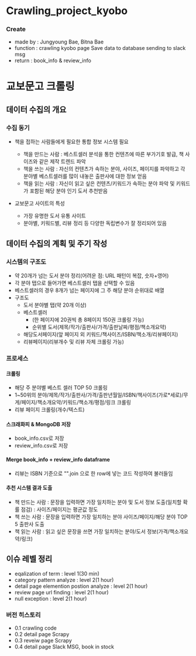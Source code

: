 # Crawling_project_kyobo

### Create
- made by : Jungyoung Bae, Bitna Bae
- function : 
		crawling kyobo page
		Save data to database
		sending to slack msg
- return : book_info & review_info


# 교보문고 크롤링
## 데이터 수집의 개요
### 수집 동기
- 책을 접하는 사람들에게 필요한 통합 정보 시스템 필요
    - 책을 만드는 사람 : 베스트셀러 분석을 통한 컨텐츠에 따른 부가기호 발급, 책 사이즈와 같은 제작 트렌드 파악
    - 책을 쓰는 사람 : 자신의 컨텐츠가 속하는 분야, 사이즈, 페이지를 파악하고 각 분야별 베스트셀러를 많이 내놓은 출판사에 대한 정보 얻음
    - 책을 읽는 사람 : 자신이 읽고 싶은 컨텐츠/키워드가 속하는 분야 파악 및 키워드가 포함된 해당 분야 인기 도서 추천받음

- 교보문고 사이트의 특성
    - 가장 유명한 도서 유통 사이트
    - 분야별, 키워드별, 리뷰 정리 등 다양한 독립변수가 잘 정리되어 있음

## 데이터 수집의 계획 및 주기 작성
### 시스템의 구조도
- 약 20개가 넘는 도서 분야 정리(어려운 점: URL 패턴이 복잡, 숫자+영어)
- 각 분야 탭으로 들어가면 베스트셀러 탭을 선택할 수 있음
- 베스트셀러의 경우 8개가 넘는 페이지에 그 주 해당 분야 순위대로 배열
- 구조도
    - 도서 분야별 탭(약 20개 이상)
    - 베스트셀러
        - (한 페이지에 20권씩 총 8페이지 150권 크롤링 가능)
        - 순위별 도서(제목/작가/출판사/가격/출판날짜/평점/책소개요약)
    - 해당도서페이지(앞 페이지 외 키워드/책사이즈/ISBN/책소개/리뷰페이지)
    - 리뷰페이지(리뷰개수 및 리뷰 자체 크롤링 가능)

### 프로세스
#### 크롤링
- 해당 주 분야별 베스트 셀러 TOP 50 크롤링
- 1~50위의 분야/제목/작가/출판사/가격/출판년월일/ISBN/책사이즈(가로*세로)/무게/페이지/책소개요약/키워드/책소개/평점/링크 크롤링
- 리뷰 페이지 크롤링(개수/텍스트)

#### 스크래화피 & MongoDB 저장
- book_info.csv로 저장
- review_info.csv로 저장

#### Merge book_info + review_info dataframe
- 리뷰는 ISBN 기준으로 "".join 으로 한 row에 넣는 코드 작성하여 불러들임

#### 추천 시스템 결과 도출
- 책 만드는 사람 : 문장을 입력하면 가장 일치하는 분야 및 도서 정보 도출(일치할 확률 점검) : 사이즈/페이지는 평균값 정도
- 책 쓰는 사람 : 문장을 입력하면 가장 일치하는 분야 사이즈/페이지/해당 분야 TOP 5 출판사 도출
- 책 읽는 사람 : 읽고 싶은 문장을 쓰면 가장 일치하는 분야/도서 정보(가격/책소개요약/링크)

## 이슈 레벨 정리
- eqalization of term : level 1(30 min)
- category pattern analyze : level 2(1 hour)
- detail page elemention postion analyze : level 2(1 hour)
- review page url finding : level 2(1 hour)
- null exception : level 2(1 hour)

### 버전 히스토리
- 0.1 crawling code
- 0.2 detail page Scrapy
- 0.3 reveiw page Scrapy
- 0.4 detail page Slack MSG, book in stock
